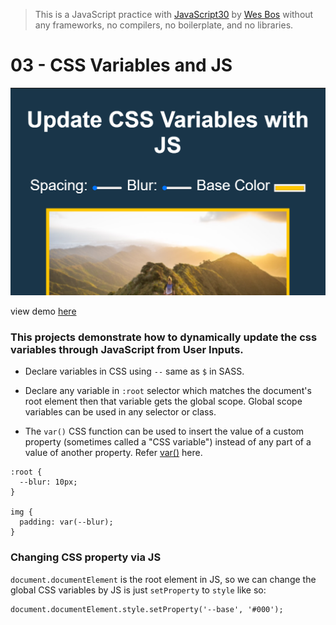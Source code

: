 > This is a JavaScript practice with [JavaScript30](https://javascript30.com/) by [Wes Bos](https://github.com/wesbos) without any frameworks, no compilers, no boilerplate, and no libraries.

# 03 - CSS Variables and JS

![](demoPic.png)

view demo [here](https://shamgurav96.github.io/JS30/03-JS-CssVariable/index.html)

### This projects demonstrate how to dynamically update the css variables through JavaScript from User Inputs.

-    Declare variables in CSS using `--` same as `$` in SASS.

-    Declare any variable in `:root` selector which matches the document's root element then that variable gets the global scope. Global scope variables can be used in any selector or class.

-    The `var()` CSS function can be used to insert the value of a custom property (sometimes called a "CSS variable") instead of any part of a value of another property. Refer [var()](<https://developer.mozilla.org/en-US/docs/Web/CSS/var()>) here.

```
:root {
  --blur: 10px;
}

img {
  padding: var(--blur);
}

```

### Changing CSS property via JS

`document.documentElement` is the root element in JS, so we can change the global CSS variables by JS is just `setProperty` to `style` like so:

```
document.documentElement.style.setProperty('--base', '#000');
```
